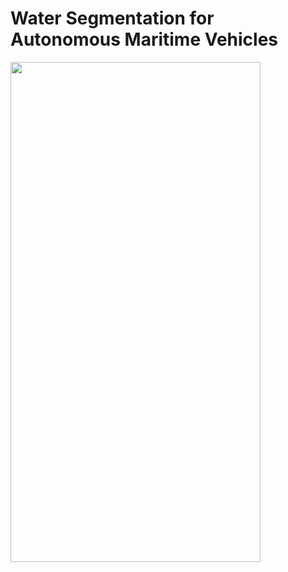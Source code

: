 # Water Segmentation for Autonomous Maritime Vehicles

<img src="https://user-images.githubusercontent.com/25903137/117814527-b64e7180-b264-11eb-8209-3271850e701e.jpg" width="400" height="800"/>
